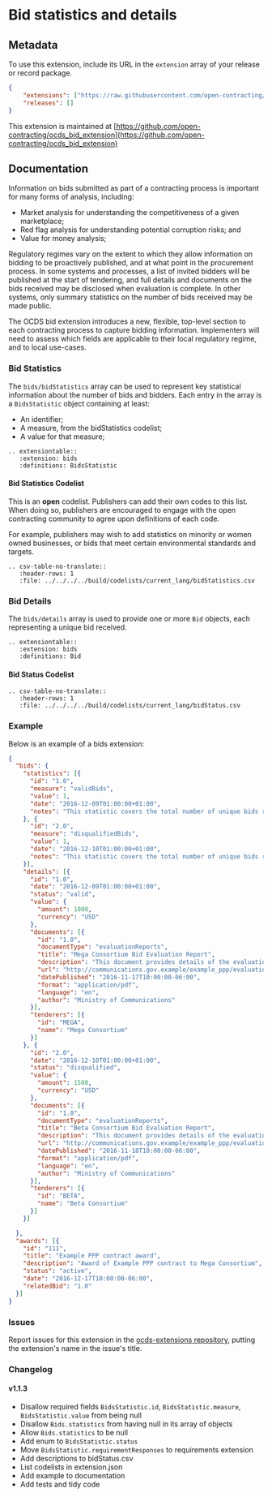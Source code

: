 # Bid statistics and details

## Metadata

To use this extension, include its URL in the `extension` array of your release or record package.

```json
{
    "extensions": ["https://raw.githubusercontent.com/open-contracting/ocds_bid_extension/v1.1.3/extension.json"],
    "releases": []
}
```

This extension is maintained at [https://github.com/open-contracting/ocds_bid_extension](https://github.com/open-contracting/ocds_bid_extension)

## Documentation

Information on bids submitted as part of a contracting process is important for many forms of analysis, including:

* Market analysis for understanding the competitiveness of a given marketplace;
* Red flag analysis for understanding potential corruption risks; and
* Value for money analysis;

Regulatory regimes vary on the extent to which they allow information on bidding to be proactively published, and at what point in the procurement process. In some systems and processes, a list of invited bidders will be published at the start of tendering, and full details and documents on the bids received may be disclosed when evaluation is complete. In other systems, only summary statistics on the number of bids received may be made public.

The OCDS bid extension introduces a new, flexible, top-level section to each contracting process to capture bidding information. Implementers will need to assess which fields are applicable to their local regulatory regime, and to local use-cases.

### Bid Statistics

The `bids/bidStatistics` array can be used to represent key statistical information about the number of bids and bidders. Each entry in the array is a `BidsStatistic` object containing at least:

* An identifier;
* A measure, from the bidStatistics codelist;
* A value for that measure;

```eval_rst
.. extensiontable::
   :extension: bids
   :definitions: BidsStatistic
```

#### Bid Statistics Codelist

This is an **open** codelist. Publishers can add their own codes to this list. When doing so, publishers are encouraged to engage with the open contracting community to agree upon definitions of each code.

For example, publishers may wish to add statistics on minority or women owned businesses, or bids that meet certain environmental standards and targets.

```eval_rst
.. csv-table-no-translate::
   :header-rows: 1
   :file: ../../../../build/codelists/current_lang/bidStatistics.csv
```

### Bid Details

The `bids/details` array is used to provide one or more `Bid` objects, each representing a unique bid received.

```eval_rst
.. extensiontable::
   :extension: bids
   :definitions: Bid
```

#### Bid Status Codelist

```eval_rst
.. csv-table-no-translate::
   :header-rows: 1
   :file: ../../../../build/codelists/current_lang/bidStatus.csv
```

### Example

Below is an example of a bids extension:

```json
{
  "bids": {
    "statistics": [{
      "id": "1.0",
      "measure": "validBids",
      "value": 1,
      "date": "2016-12-09T01:00:00+01:00",
      "notes": "This statistic covers the total number of unique bids received that were considered valid against relevant criteria."
    }, {
      "id": "2.0",
      "measure": "disqualifiedBids",
      "value": 1,
      "date": "2016-12-10T01:00:00+01:00",
      "notes": "This statistic covers the total number of unique bids received that were disqualified."
    }],
    "details": [{
      "id": "1.0",
      "date": "2016-12-09T01:00:00+01:00",
      "status": "valid",
      "value": {
        "amount": 1000,
        "currency": "USD"
      },
      "documents": [{
        "id": "1.0",
        "documentType": "evaluationReports",
        "title": "Mega Consortium Bid Evaluation Report",
        "description": "This document provides details of the evaluation of the bid submitted by Mega Consortium",
        "url": "http://communications.gov.example/example_ppp/evaluationReport_megaConsortium.pdf",
        "datePublished": "2016-11-17T10:00:00-06:00",
        "format": "application/pdf",
        "language": "en",
        "author": "Ministry of Communications"
      }],
      "tenderers": [{
        "id": "MEGA",
        "name": "Mega Consortium"
      }]
    }, {
      "id": "2.0",
      "date": "2016-12-10T01:00:00+01:00",
      "status": "disqualified",
      "value": {
        "amount": 1500,
        "currency": "USD"
      },
      "documents": [{
        "id": "1.0",
        "documentType": "evaluationReports",
        "title": "Beta Consortium Bid Evaluation Report",
        "description": "This document provides details of the evaluation of the bid submitted by Beta Consortium",
        "url": "http://communications.gov.example/example_ppp/evaluationReport_betaConsortium.pdf",
        "datePublished": "2016-11-18T10:00:00-06:00",
        "format": "application/pdf",
        "language": "en",
        "author": "Ministry of Communications"
      }],
      "tenderers": [{
        "id": "BETA",
        "name": "Beta Consortium"
      }]
    }]

  },
  "awards": [{
    "id": "111",
    "title": "Example PPP contract award",
    "description": "Award of Example PPP contract to Mega Consortium",
    "status": "active",
    "date": "2016-12-17T10:00:00-06:00",
    "relatedBid": "1.0"
  }]
}
```

### Issues

Report issues for this extension in the [ocds-extensions repository](https://github.com/open-contracting/ocds-extensions/issues), putting the extension's name in the issue's title.

### Changelog

#### v1.1.3

* Disallow required fields `BidsStatistic.id`, `BidsStatistic.measure`, `BidsStatistic.value` from being null
* Disallow `Bids.statistics` from having null in its array of objects
* Allow `Bids.statistics` to be null
* Add enum to `BidsStatistic.status`
* Move `BidsStatistic.requirementResponses` to requirements extension
* Add descriptions to bidStatus.csv
* List codelists in extension.json
* Add example to documentation
* Add tests and tidy code
